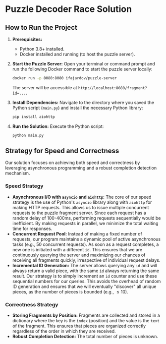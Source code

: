 # Puzzle Decoder Race Solution

## How to Run the Project

1.  **Prerequisites:**
    * Python 3.8+ installed.
    * Docker installed and running (to host the puzzle server).

2.  **Start the Puzzle Server:**
    Open your terminal or command prompt and run the following Docker command to start the puzzle server locally:
    ```bash
    docker run -p 8080:8080 ifajardov/puzzle-server
    ```
    The server will be accessible at `http://localhost:8080/fragment?id=...`.

3.  **Install Dependencies:**
    Navigate to the directory where you saved the Python script (`main.py`) and install the necessary Python library:
    ```bash
    pip install aiohttp
    ```

4.  **Run the Solution:**
    Execute the Python script:
    ```bash
    python main.py
    ```

## Strategy for Speed and Correctness

Our solution focuses on achieving both speed and correctness by leveraging asynchronous programming and a robust completion detection mechanism.

### Speed Strategy

* **Asynchronous I/O with `asyncio` and `aiohttp`:** The core of our speed strategy is the use of Python's `asyncio` library along with `aiohttp` for making HTTP requests. This allows us to issue multiple concurrent requests to the puzzle fragment server. Since each request has a random delay of 100-400ms, performing requests sequentially would be inefficient. By making requests in parallel, we minimize the total waiting time for responses.
* **Concurrent Request Pool:** Instead of making a fixed number of requests, our program maintains a dynamic pool of active asynchronous tasks (e.g., 50 concurrent requests). As soon as a request completes, a new one is initiated with a different `id`. This ensures that we are continuously querying the server and maximizing our chances of receiving all fragments quickly, irrespective of individual request delays.
* **Incremental ID Generation:** The server allows querying any `id` and will always return a valid piece, with the same `id` always returning the same result. Our strategy is to simply increment an `id` counter and use these sequential numbers for our queries. This avoids the overhead of random ID generation and ensures that we will eventually "discover" all unique pieces, as the number of pieces is bounded (e.g., $\le 10$).

### Correctness Strategy

* **Storing Fragments by Position:** Fragments are collected and stored in a dictionary where the key is the `index` (position) and the value is the `text` of the fragment. This ensures that pieces are organized correctly regardless of the order in which they are received.
* **Robust Completion Detection:** The total number of pieces is unknown.